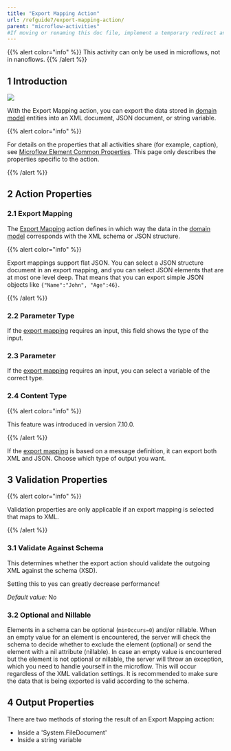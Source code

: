 ```yaml
---
title: "Export Mapping Action"
url: /refguide7/export-mapping-action/
parent: "microflow-activities"
#If moving or renaming this doc file, implement a temporary redirect and let the respective team know they should update the URL in the product. See Mapping to Products for more details.
---
```


{{% alert color="info" %}}
This activity can only be used in microflows, not in nanoflows.
{{% /alert %}}


## 1 Introduction

![](/attachments/refguide7/desktop-modeler/integration/microflow-activities/export-mapping-action/19399019.png)

With the Export Mapping action, you can export the data stored in [domain model](/refguide7/domain-model/) entities into an XML document, JSON document, or string variable.

{{% alert color="info" %}}

For details on the properties that all activities share (for example, caption), see [Microflow Element Common Properties](/refguide7/microflow-element-common-properties/). This page only describes the properties specific to the action.

{{% /alert %}}

## 2 Action Properties

### 2.1 Export Mapping

The [Export Mapping](/refguide7/export-mappings/) action defines in which way the data in the [domain model](/refguide7/domain-model/) corresponds with the XML schema or JSON structure.

{{% alert color="info" %}}
 
Export mappings support flat JSON. You can select a JSON structure document in an export mapping, and you can select JSON elements that are at most one level deep. That means that you can export simple JSON objects like `{"Name":"John", "Age":46}`.
 
{{% /alert %}}

### 2.2 Parameter Type

If the [export mapping](/refguide7/export-mappings/) requires an input, this field shows the type of the input.

### 2.3 Parameter

If the [export mapping](/refguide7/export-mappings/) requires an input, you can select a variable of the correct type.

### 2.4 Content Type

{{% alert color="info" %}}

This feature was introduced in version 7.10.0.

{{% /alert %}}

If the [export mapping](/refguide7/export-mappings/) is based on a message definition, it can export both XML and JSON. Choose which type of output you want.

## 3 Validation Properties

{{% alert color="info" %}}

Validation properties are only applicable if an export mapping is selected that maps to XML.

{{% /alert %}}

### 3.1 Validate Against Schema

This determines whether the export action should validate the outgoing XML against the schema (XSD).

Setting this to yes can greatly decrease performance!

*Default value:* No

### 3.2 Optional and Nillable

Elements in a schema can be optional (`minOccurs=0`) and/or nillable. When an empty value for an element is encountered, the server will check the schema to decide whether to exclude the element (optional) or send the element with a nil attribute (nillable). In case an empty value is encountered but the element is not optional or nillable, the server will throw an exception, which you need to handle yourself in the microflow. This will occur regardless of the XML validation settings. It is recommended to make sure the data that is being exported is valid according to the schema.

## 4 Output Properties

There are two methods of storing the result of an Export Mapping action:

* Inside a 'System.FileDocument'
* Inside a string variable
